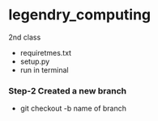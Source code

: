 # legendry_computing
2nd class

- requiretmes.txt
- setup.py
- run in terminal 

### Step-2 Created a new branch

- git checkout -b name of branch 